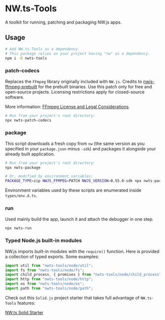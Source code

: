 # NW.ts-Tools
A toolkit for running, patching and packaging NW.js apps.

## Usage
```bash
# Add NW.ts-Tools as a dependency.
# This package relies on your project having "nw" as a dependency.
npm i -D nwts-tools
```

### patch-codecs
Replaces the `FFmpeg` library originally included with `NW.js`. Credits to [nwjs-ffmpeg-prebuilt](https://github.com/nwjs-ffmpeg-prebuilt/nwjs-ffmpeg-prebuilt) for the prebuilt binaries. Use this patch only for free and open-source projects. Licensing restrictions apply for closed-source software.

More information: [FFmpeg License and Legal Considerations](https://www.ffmpeg.org/legal.html).
```bash
# Run from your project's root directory:
npx nwts-patch-codecs
```

### package
This script downloads a fresh copy from `nw` (the same version as you specified in your `package.json` minus `-sdk`) and packages it alongside your already built application.
```bash
# Run from your project's root directory:
npx nwts-package

# Or, modified by environment variables:
PACKAGE_TYPE=zip NWJS_FFMPEG=PATCH NWJS_VERSION=0.55.0-sdk npx nwts-package
```
Environment variables used by these scripts are enumerated inside `types/env.d.ts`.

### run
Used mainly build the app, launch it and attach the debugger in one step.
```bash
npx nwts-run
```

### Typed Node.js built-in modules
NW.js imports built-in modules with the `require()` function. Here is provided a collection of typed exports. Some examples:
```typescript
import util from "nwts-tools/node/util";
import fs from "nwts-tools/node/fs";
import child_process, { promises } from "nwts-tools/node/child_process";
import http from "nwts-tools/node/http";
import os from "nwts-tools/node/os";
import path from "nwts-tools/node/path";
```

Check out this `Solid.js` project starter that takes full advantage of `NW.ts-Tools` features:

[NW.ts Solid Starter](https://github.com/davidmartinez10/nwts-solid-starter.git)
